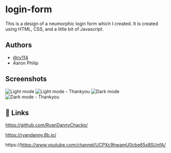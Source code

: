 # login-form

This is a design of a neumorphic login form which I created.
It is created using HTML, CSS, and a little bit of Javascript.


## Authors

- [@ry114](https://www.github.com/ryandannychacko)
- Aaron Philip

## Screenshots

![Light mode](https://user-images.githubusercontent.com/70950418/161420144-2d4ea28f-1835-4519-80a3-8f8a1a4820ba.png)
![Light mode - Thankyou](https://user-images.githubusercontent.com/70950418/161420168-765f8c34-12fd-43a6-98a0-cb589cd48152.png)
![Dark mode](https://user-images.githubusercontent.com/70950418/161420166-1edea78c-d974-4650-8fe0-94d18b0eaa8e.png)
![Dark mode - Thankyou](https://user-images.githubusercontent.com/70950418/161420165-c53d8db3-5440-4eba-971b-b349c6e84c76.png)


## 🔗 Links
https://github.com/RyanDannyChacko/

https://ryandanny.8b.io/

https://https://www.youtube.com/channel/UCPXc9hwamU0cbe65s8SUnfA/


